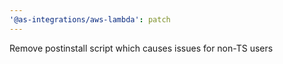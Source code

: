 ```yaml
---
'@as-integrations/aws-lambda': patch
---
```


Remove postinstall script which causes issues for non-TS users
